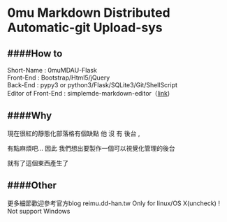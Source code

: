 # 0mu Markdown Distributed Automatic-git Upload-sys

####How to
-------------
Short-Name : 0muMDAU-Flask  
Front-End : Bootstrap/Html5/jQuery  
Back-End  : pypy3 or python3/Flask/SQLite3/Git/ShellScript  
Editor of Front-End : simplemde-markdown-editor（[link](https://github.com/NextStepWebs/simplemde-markdown-editor))  
 
  
####Why
-------------
現在很紅的靜態化部落格有個缺點 他 沒 有 後台 , 

有點麻煩吧... 因此 我們想出要製作一個可以視覺化管理的後台

就有了這個東西產生了


####Other
-------------
更多細節歡迎參考官方blog reimu.dd-han.tw
Only for linux/OS X(uncheck)  ! Not support Windows
